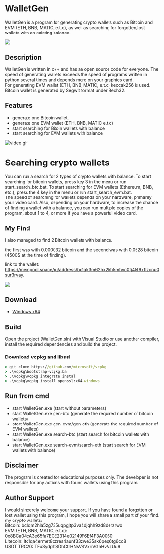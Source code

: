 # WalletGen

WalletGen is a program for generating crypto wallets such as Bitcoin and EVM (ETH, BNB, MATIC, e.t.c), 
as well as searching for forgotten/lost wallets with an existing balance. 

<p align="left">
    <img src="/assets/menu.png" />
</p>

## Description

WalletGen is written in c++ and has an open source code for everyone. The speed of generating wallets exceeds the speed of programs written in python several times and depends more on your graphics card. \
For generating EVM wallet (ETH, BNB, MATIC, e.t.c) keccak256 is used. Bitcoin wallet is generated by Segwit format under Bech32.

## Features

 - generate one Bitcoin wallet.
 - generate one EVM wallet (ETH, BNB, MATIC e.t.c)
 - start searching for Bitoin wallets with balance
 - start searching for EVM wallets with balance

![video gif](/assets/walletgen.gif)

# Searching crypto wallets
You can run a search for 2 types of crypto wallets with balance. 
To start searching for bitcoin wallets, press key 3 in the menu or run start_search_btc.bat. 
To start searching for EVM wallets (Ethereum, BNB, etc.), press the 4 key in the menu or run start_search_evm.bat. \
The speed of searching for wallets depends on your hardware, primarily your video card. Also, depending on your hardware, to increase the chance of finding a wallet with a balance, you can run multiple copies of the program, about 1 to 4, or more if you have a powerful video card.

## My Find
I also managed to find 2 Bitcoin wallets with balance. 

the first was with 0.000032 bitcoin and the second was with 0.0528 bitcoin (4500$ at the time of finding). 

link to the wallet: https://mempool.space/ru/address/bc1qk3m62hx2hh5mhvc0tj45f9xflzcnu0sur3rvay.

<p align="left">
    <img src="/assets/found_wallet.png" />
</p>


## Download
 - [Windows x64](../../releases)

## Build

Open the project (WalletGen.sln) with Visual Studio or use another compiler, install the required dependencies and build the project.

### Download vcpkg and libssl

```cmd
> git clone https://github.com/microsoft/vcpkg
> .\vcpkg\bootstrap-vcpkg.ba
> .\vcpkg\vcpkg integrate instal
> .\vcpkg\vcpkg install openssl:x64-windows
```

## Run from cmd

 - start WalletGen.exe (start without parameters)
 - start WalletGen.exe gen-btc <number> (generate the required number of bitcoin wallets)
 - start WalletGen.exe gen-evm/gen-eth <number> (generate the required number of EVM wallets)
 - start WalletGen.exe search-btc (start search for bitcoin wallets with balance)
 - start WalletGen.exe search-evm/search-eth (start search for EVM wallets with balance)

## Disclaimer
The program is created for educational purposes only. The developer is not responsible for any actions with found wallets using this program.

## Author Support
I would sincerely welcome your support. If you have found a forgotten or lost wallet using this program, I hope you will share a small part of your find.
my crypto wallets: \
Bitcoin: bc1qm2hla5zg735uqpgjtp3va4djqhh9zd8derzrwx \
EVM (ETH, BNB, MATIC, e.t.c): 0x8BCa04cA3e65fa7ECE2314e02149F6Ef4F3A0060 \
Litecoin: ltc1qa4ermet8czres4aunf33zwe35sk6peq6tg6cc8 \
USDT TRC20: TFu3ydp1tSDhCtrHNsVSVxriVGhHvVzUu9
